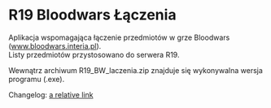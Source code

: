 # R19 Bloodwars Łączenia
  
  
Aplikacja wspomagająca łączenie przedmiotów w grze Bloodwars (www.bloodwars.interia.pl).  
Listy przedmiotów przystosowano do serwera R19.
  
Wewnątrz archiwum R19_BW_laczenia.zip znajduje się wykonywalna wersja programu (.exe).
  
Changelog: [a relative link](Changelog.txt)